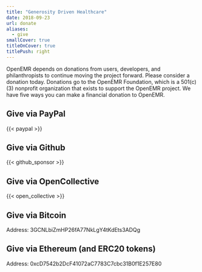 ```yaml
---
title: "Generosity Driven Healthcare"
date: 2018-09-23
url: donate
aliases:
  - give
smallCover: true
titleOnCover: true
titlePush: right
---
```


OpenEMR depends on donations from users, developers, and philanthropists to
continue moving the project forward. Please consider a donation today. 
Donations go to the OpenEMR Foundation, which is a 501(c)(3) nonprofit
organization that exists to support the OpenEMR project. We have five
ways you can make a financial donation to OpenEMR.

## Give via PayPal
{{< paypal >}}


## Give via Github
{{< github_sponsor >}}

## Give via OpenCollective
{{< open_collective >}}

## Give via Bitcoin

Address: 3GCNLbiZmHP26fA77NkLgY4tKdEts3ADQg

## Give via Ethereum (and ERC20 tokens)

Address: 0xcD7542b2DcF41072aC7783C7cbc31B0f1E257E80
